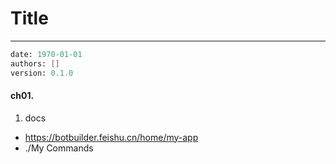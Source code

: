 # Title
---
```meta
date: 1970-01-01
authors: []
version: 0.1.0
```


#### ch01. 
1. docs
- https://botbuilder.feishu.cn/home/my-app
- ./My Commands


